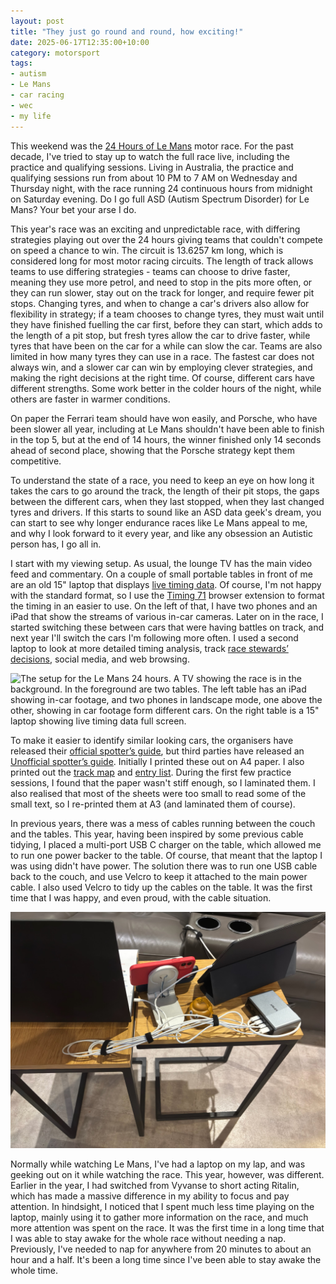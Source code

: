 ```yaml
---
layout: post
title: "They just go round and round, how exciting!"
date: 2025-06-17T12:35:00+10:00
category: motorsport
tags: 
- autism
- Le Mans 
- car racing
- wec
- my life
---
```

This weekend was the [24 Hours of Le Mans](https://en.wikipedia.org/wiki/24_Hours_of_Le_Mans) motor race. For the past decade, I've tried to stay up to watch the full race live, including the practice and qualifying sessions. Living in Australia, the practice and qualifying sessions run from about 10 PM to 7 AM on Wednesday and Thursday night, with the race running 24 continuous hours from midnight on Saturday evening. Do I go full ASD (Autism Spectrum Disorder) for Le Mans? Your bet your arse I do.

This year's race was an exciting and unpredictable race, with differing strategies playing out over the 24 hours giving teams that couldn't compete on speed a chance to win. The circuit is 13.6257 km long, which is considered long for most motor racing circuits. The length of track allows teams to use differing strategies - teams can choose to drive faster, meaning they use more petrol, and need to stop in the pits more often, or they can run slower, stay out on the track for longer, and require fewer pit stops. Changing tyres, and when to change a car's drivers also allow for flexibility in strategy; if a team chooses to change tyres, they must wait until they have finished fuelling the car first, before they can start, which adds to the length of a pit stop, but fresh tyres allow the car to drive faster, while tyres that have been on the car for a while can slow the car. Teams are also limited in how many tyres they can use in a race. The fastest car does not always win, and a slower car can win by employing clever strategies, and making the right decisions at the right time. Of course, different cars have different strengths. Some work better in the colder hours of the night, while others are faster in warmer conditions.

On paper the Ferrari team should have won easily, and Porsche, who have been slower all year, including at Le Mans shouldn't have been able to finish in the top 5, but at the end of 14 hours, the winner finished only 14 seconds ahead of second place, showing that the Porsche strategy kept them competitive.

To understand the state of a race, you need to keep an eye on how long it takes the cars to go around the track, the length of their pit stops, the gaps between the different cars, when they last stopped, when they last changed tyres and drivers. If this starts to sound like an ASD data geek's dream, you can start to see why longer endurance races like Le Mans appeal to me, and why I look forward to it every year, and like any obsession an Autistic person has, I go all in.

I start with my viewing setup. As usual, the lounge TV has the main video feed and commentary. On a couple of small portable tables in front of me are an old 15" laptop that displays [live timing data](https://fiawec.tv/). Of course, I'm not happy with the standard format, so I use the [Timing 71](https://www.timing71.org) browser extension to format the timing in an easier to use. On the left of that, I have two phones and an iPad that show the streams of various in-car cameras. Later on in the race, I started switching these between cars that were having battles on track, and next year I'll switch the cars I'm following more often. I used a second laptop to look at more detailed timing analysis, track [race stewards’ decisions](https://fiawec.alkamelsystems.com/noticeBoard.php), social media, and web browsing.

![The setup for the Le Mans 24 hours. A TV showing the race is in the background. In the foreground are two tables. The left table has an iPad showing in-car footage, and two phones in landscape mode, one above the other, showing in car footage form different cars. On the right table is a 15" laptop showing live timing data full screen.](/assets/LeMansControlCentre.jpg)

To make it easier to identify similar looking cars, the organisers have released their [official spotter’s guide](https://www.24h-lemans.com/en/news/check-out-the-2025-24-hours-of-le-mans-spotter-guide-59672), but third parties have released an [Unofficial spotter’s guide](https://spotters.guide). Initially I printed these out on A4 paper. I also printed out the [track map](https://fiawec.alkamelsystems.com/Results/14_2025/04_LE%20MANS/00_Event%20Info/Circuit%20Map.pdf) and [entry list](https://fiawec.alkamelsystems.com/Results/14_2025/04_LE%20MANS/00_Event%20Info/24h%20Provisional%20Entry%20List%20v6.pdf). During the first few practice sessions, I found that the paper wasn't stiff enough, so I laminated them. I also realised that most of the sheets were too small to read some of the small text, so I re-printed them at A3 (and laminated them of course). 

In previous years, there was a mess of cables running between the couch and the tables. This year, having been inspired by some previous cable tidying, I placed a multi-port USB C charger on the table, which allowed me to run one power backer to the table. Of course, that meant that the laptop I was using didn't have power. The solution there was to run one USB cable back to the couch, and use Velcro to keep it attached to the main power cable. I also used Velcro to tidy up the cables on the table. It was the first time that I was happy, and even proud, with the cable situation.

![The back of the two tables that contain tablets phones and laptops. There is an Anker USB C charging brick, and from there cables run to one of the phones, the iPad, the laptop, with a fourth cable running back along the main power lead. The cables are all tidily velcroed.](/assets/LeMansCables.jpg)

Normally while watching Le Mans, I've had a laptop on my lap, and was geeking out on it while watching the race. This year, however, was different. Earlier in the year, I had switched from Vyvanse to short acting Ritalin, which has made a massive difference in my ability to focus and pay attention. In hindsight, I noticed that I spent much less time playing on the laptop, mainly using it to gather more information on the race, and much more attention was spent on the race. It was the first time in a long time that I was able to stay awake for the whole race without needing a nap. Previously, I've needed to nap for anywhere from 20 minutes to about an hour and a half. It's been a long time since I've been able to stay awake the whole time.
